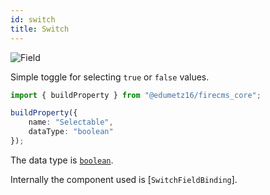 ```yaml
---
id: switch
title: Switch
---
```


![Field](/img/fields/Switch.png)

Simple toggle for selecting `true` or `false` values.

```typescript jsx
import { buildProperty } from "@edumetz16/firecms_core";

buildProperty({
    name: "Selectable",
    dataType: "boolean"
});
```

The data type is [`boolean`](../config/boolean).

Internally the component used
is [`SwitchFieldBinding`].

